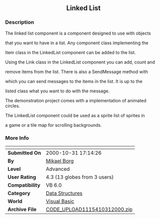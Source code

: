 ﻿<div align="center">

## Linked List


</div>

### Description

The linked list component is a component designed to use with objects

that you want to have in a list. Any component class implementing the

Item class in the LinkedList component can be added to the list.

Using the Link class in the LinkedList component you can add, count and

remove items from the list. There is also a SendMessage method with

which you can send messages to the items in the list. It is up to the

listed class what you want to do with the message.

The demonstration project comes with a implementation of animated circles.

The LinkedList component could be used as a sprite list of sprites in

a game or a tile map for scrolling backgrounds.
 
### More Info
 


<span>             |<span>
---                |---
**Submitted On**   |2000-10-31 17:14:26
**By**             |[Mikael Borg](https://github.com/Planet-Source-Code/PSCIndex/blob/master/ByAuthor/mikael-borg.md)
**Level**          |Advanced
**User Rating**    |4.3 (13 globes from 3 users)
**Compatibility**  |VB 6\.0
**Category**       |[Data Structures](https://github.com/Planet-Source-Code/PSCIndex/blob/master/ByCategory/data-structures__1-33.md)
**World**          |[Visual Basic](https://github.com/Planet-Source-Code/PSCIndex/blob/master/ByWorld/visual-basic.md)
**Archive File**   |[CODE\_UPLOAD1115410312000\.zip](https://github.com/Planet-Source-Code/mikael-borg-linked-list__1-12427/archive/master.zip)








